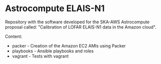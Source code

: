 Astrocompute ELAIS-N1
=====================

Repository with the software developed for the SKA-AWS Astrocompute
proposal called: "Calibration of LOFAR ELAIS-N1 data in the Amazon 
cloud".

Content:
* packer - Creation of the Amazon EC2 AMIs using Packer
* playbooks - Ansible playbooks and roles
* vagrant - Tests with vagrant
